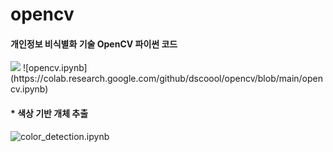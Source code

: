 # opencv
#### 개인정보 비식별화 기술 OpenCV 파이썬 코드


<img src="https://raw.githubusercontent.com/dscoool/opencv/refs/heads/main/image.png">
![opencv.ipynb](https://colab.research.google.com/github/dscoool/opencv/blob/main/opencv.ipynb)

#### * 색상 기반 개체 추출

![color_detection.ipynb](https://github.com/dscoool/opencv/blob/main/color_detection.ipynb)
